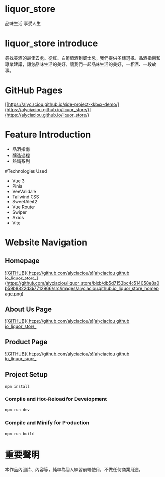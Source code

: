 # liquor_store
品味生活 享受人生

# liquor_store introduce
尋找美酒的最佳去處。從紅、白葡萄酒到威士忌，我們提供多樣選擇。品酒指南和專業建議，讓您品味生活的美好。讓我們一起品味生活的美好，一杯酒、一段故事。

# GitHub Pages
[[https://alyciaciou.github.io/side-project-kkbox-demo/](https://alyciaciou.github.io/liquor_store/)](https://alyciaciou.github.io/liquor_store/)

# Feature Introduction
*  品酒指南
*  釀造過程
*  熱銷系列

#Technologies Used
*  Vue 3
*  Pinia 
*  VeeValidate
*  Tailwind CSS
*  SweetAlert2
*  Vue Router
*  Swiper
*  Axios
*  Vite

# Website Navigation
## Homepage
[![GITHUB]( https://github.com/alyciaciou/s![alyciaciou github io_liquor_store_](https://github.com/alyciaciou/liquor_store/assets/107355737/82b34b54-f560-45b9-b0dc-bf63dab8ff83)](https://github.com/alyciaciou/liquor_store/blob/db5d7153bc4d514058e8a0b59b8822d3b7712966/src/images/alyciaciou.github.io_liquor_store_homepage.png)

## About Us Page
[![GITHUB]( https://github.com/alyciaciou/s![alyciaciou github io_liquor_store_](https://github.com/alyciaciou/liquor_store/blob/db5d7153bc4d514058e8a0b59b8822d3b7712966/src/images/alyciaciou.github.io_liquor_store_%20about.png)


## Product Page
[![GITHUB]( https://github.com/alyciaciou/s![alyciaciou github io_liquor_store_](https://github.com/alyciaciou/liquor_store/blob/db5d7153bc4d514058e8a0b59b8822d3b7712966/src/images/alyciaciou.github.io_liquor_store_%20products.png
)
  
## Project Setup

```sh
npm install
```

### Compile and Hot-Reload for Development

```sh
npm run dev
```

### Compile and Minify for Production

```sh
npm run build
```

# 重要聲明
本作品內圖片、內容等，純粹為個人練習前端使用，不做任何商業用途。
